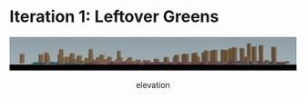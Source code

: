 
# Iteration 1: Leftover Greens

<img src="imgs/1_elevation.jpg" width = "1000">
<p align="center"> elevation


